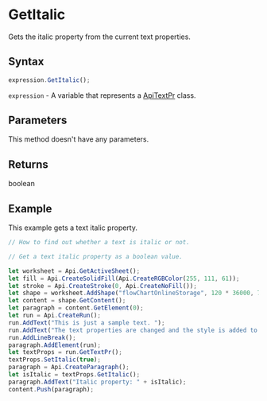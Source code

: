 # GetItalic

Gets the italic property from the current text properties.

## Syntax

```javascript
expression.GetItalic();
```

`expression` - A variable that represents a [ApiTextPr](../ApiTextPr.md) class.

## Parameters

This method doesn't have any parameters.

## Returns

boolean

## Example

This example gets a text italic property.

```javascript editor-xlsx
// How to find out whether a text is italic or not.

// Get a text italic property as a boolean value.

let worksheet = Api.GetActiveSheet();
let fill = Api.CreateSolidFill(Api.CreateRGBColor(255, 111, 61));
let stroke = Api.CreateStroke(0, Api.CreateNoFill());
let shape = worksheet.AddShape("flowChartOnlineStorage", 120 * 36000, 70 * 36000, fill, stroke, 0, 2 * 36000, 0, 3 * 36000);
let content = shape.GetContent();
let paragraph = content.GetElement(0);
let run = Api.CreateRun();
run.AddText("This is just a sample text. ");
run.AddText("The text properties are changed and the style is added to the paragraph. ");
run.AddLineBreak();
paragraph.AddElement(run);
let textProps = run.GetTextPr();
textProps.SetItalic(true);
paragraph = Api.CreateParagraph();
let isItalic = textProps.GetItalic();
paragraph.AddText("Italic property: " + isItalic);
content.Push(paragraph);
```
